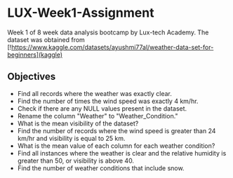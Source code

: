 # LUX-Week1-Assignment
Week 1 of 8 week data analysis bootcamp by Lux-tech Academy.
The dataset was obtained from [!https://www.kaggle.com/datasets/ayushmi77al/weather-data-set-for-beginners](kaggle)

## Objectives
* Find all records where the weather was exactly clear.
* Find the number of times the wind speed was exactly 4 km/hr.
* Check if there are any NULL values present in the dataset.
* Rename the column "Weather" to "Weather_Condition."
* What is the mean visibility of the dataset?
* Find the number of records where the wind speed is greater than 24 km/hr and visibility is equal to 25 km.
* What is the mean value of each column for each weather condition?
* Find all instances where the weather is clear and the relative humidity is greater than 50, or visibility is above 40.
* Find the number of weather conditions that include snow.
